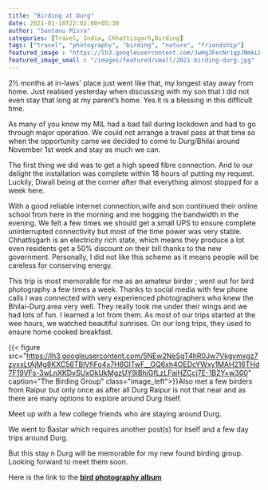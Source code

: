 ```yaml
---
title: "Birding at Durg"
date: 2021-01-18T22:02:00+05:30
author: "Santanu Misra"
categories: [Travel, India, Chhattisgarh,Birding]
tags: ["travel", "photography", "birding", "nature", "friendship"]
featured_image : "https://lh3.googleusercontent.com/JwHgJFecNr1qpJNmkLPhmwAEmXWe872AQTgd8nyIOHsAC4fBkzUgUYiY3fIIlyW9fevndM_BDMO9zZzOPmC4Pgsp_sje7cPHyno8BIzO1hzn8L7RXuKVasj_DidecIE1HC5kgxEdx3c"
featured_image_small : "/images/featured/small/2021-birding-durg.jpg"
---
```

2½  months at in-laws' place just went like that, my longest stay away from home. Just realised yesterday when discussing with my son that I did not even stay that long at my parent’s home. Yes it is a blessing in this difficult time.   

As many of you know my MIL had a bad fall during lockdown and had to go through major operation. We could not arrange a travel pass at that time so when the opportunity came we decided to come to Durg/Bhilai around November 1st week and stay as much we can.

The first thing we did was to get a high speed fibre connection. And to our delight the installation was complete within 18 hours of putting my request. Luckily, Diwali being at the corner  after that everything almost stopped for a week here. 

With a good reliable internet connection,wife and son continued their online school from here in the morning and me hogging the bandwidth in the evening. We felt a few times we should get a small UPS to ensure complete uninterrupted connectivity but most of the time power was very stable. Chhattisgarh is an electricity rich state, which means they produce a lot even residents get a 50% discount on their bill thanks to the new government. Personally, I did not like this scheme as it means people will be careless for conserving energy.  

This trip is most memorable for me as an amateur birder ; went out for bird photography a few times a week.  Thanks to social media with few phone calls I was connected with very experienced photographers who knew the Bhilai-Durg area very well. They really took me under their wings and we had lots of fun. I learned a lot from them. As most of our trips started at the wee hours, we watched beautiful sunrises. On our long trips, they used to ensure home cooked breakfast.

{{< figure src="https://lh3.googleusercontent.com/5NEw2NeSgT4hR0Jw7Vkgymxgz7zvxxLtAjMg8KXC56TBlVfiFo4x7H6GlTwF__GQ6xh4OEDcYWxy1MAH216THd7F19VFs-3wLnXKDvSUxOkUkMgzUY9iBhiGfLzLFaiHZCcj7E-1B2Y=w300" caption="The Birding Group" class="image_left">}}Also met a few birders from Raipur but only once as after all Durg Raipur is not that near and as there are many options to explore around Durg itself. 

Meet up with a few college friends who are staying around Durg.

We went to Bastar which requires another post(s) for itself and a few day trips around Durg.

But this stay n Durg will be memorable for my new found birding group. Looking forward to meet them soon. 

Here is the link to the **[bird photography album](https://photos.app.goo.gl/PKX7BkD7TiYJcJWy6)**

